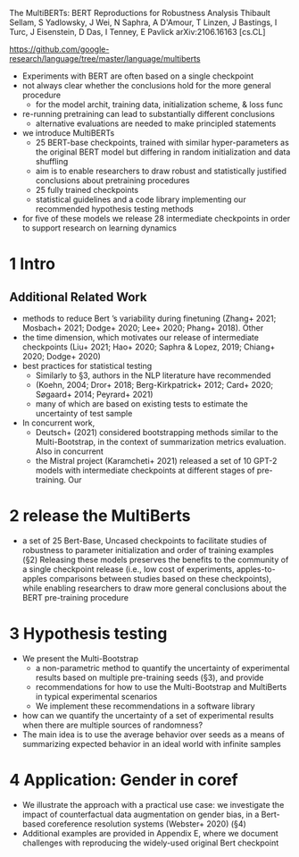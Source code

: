 The MultiBERTs: BERT Reproductions for Robustness Analysis
Thibault Sellam, S Yadlowsky, J Wei, N Saphra, A D'Amour, T Linzen, J Bastings,
  I Turc, J Eisenstein, D Das, I Tenney, E Pavlick
arXiv:2106.16163 [cs.CL]

https://github.com/google-research/language/tree/master/language/multiberts

* Experiments with BERT are often based on a single checkpoint
* not always clear whether the conclusions hold for the more general procedure
  * for the model archit, training data, initialization scheme, & loss func
* re-running pretraining can lead to substantially different conclusions
  * alternative evaluations are needed to make principled statements
* we introduce MultiBERTs
  * 25 BERT-base checkpoints, trained with
    similar hyper-parameters as the original BERT model but
    differing in random initialization and data shuffling
  * aim is to enable researchers to draw robust and statistically justified
    conclusions about pretraining procedures
  * 25 fully trained checkpoints
  * statistical guidelines and a code library
    implementing our recommended hypothesis testing methods
* for five of these models we release 28 intermediate checkpoints
  in order to support research on learning dynamics

# 1 Intro

## Additional Related Work

* methods to reduce Bert ’s variability during finetuning
  (Zhang+ 2021; Mosbach+ 2021; Dodge+ 2020; Lee+ 2020; Phang+ 2018). Other
* the time dimension, which motivates our release of intermediate checkpoints
  (Liu+ 2021; Hao+ 2020; Saphra & Lopez, 2019; Chiang+ 2020; Dodge+ 2020)
* best practices for statistical testing
  * Similarly to §3, authors in the NLP literature have recommended
  * (Koehn, 2004; Dror+ 2018; Berg-Kirkpatrick+ 2012; Card+ 2020;
    Søgaard+ 2014; Peyrard+ 2021)
  * many of which are based on existing tests to estimate the uncertainty of
    test sample
* In concurrent work,
  * Deutsch+ (2021) considered
    bootstrapping methods similar to the Multi-Bootstrap,
    in the context of summarization metrics evaluation.  Also in concurrent
  * the Mistral project (Karamcheti+ 2021) released a set of 10 GPT-2 models
    with intermediate checkpoints at different stages of pre-training.  Our

# 2 release the MultiBerts

* a set of 25 Bert-Base, Uncased checkpoints to facilitate studies of
  robustness to parameter initialization and order of training examples (§2)
  Releasing these models preserves the benefits to the community of a single
  checkpoint release (i.e., low cost of experiments, apples-to-apples
  comparisons between studies based on these checkpoints), while enabling
  researchers to draw more general conclusions about the BERT pre-training
  procedure

# 3 Hypothesis testing

* We present the Multi-Bootstrap
  * a non-parametric method to quantify the uncertainty of experimental results
    based on multiple pre-training seeds (§3), and provide
  * recommendations for how to use the Multi-Bootstrap and MultiBerts in
    typical experimental scenarios
  * We implement these recommendations in a software library
* how can we quantify the uncertainty of a set of experimental results
  when there are multiple sources of randomness?
* The main idea is to use the average behavior over seeds as a means of
  summarizing expected behavior in an ideal world with infinite samples

# 4 Application: Gender in coref

* We illustrate the approach with a practical use case:
  we investigate the impact of counterfactual data augmentation on gender bias,
  in a Bert-based coreference resolution systems (Webster+ 2020) (§4)
* Additional examples are provided in Appendix E, where we document challenges
  with reproducing the widely-used original Bert checkpoint
